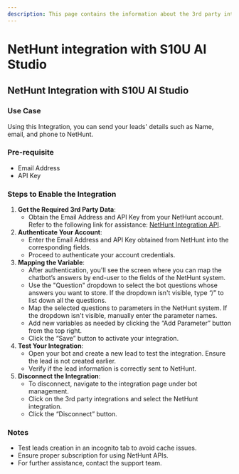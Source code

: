 ```yaml
---
description: This page contains the information about the 3rd party integrations.
---
```


# NetHunt integration with S10U AI Studio

## NetHunt Integration with S10U AI Studio

### Use Case

Using this Integration, you can send your leads' details such as Name, email, and phone to NetHunt.

### Pre-requisite

* Email Address
* API Key

### Steps to Enable the Integration

1. **Get the Required 3rd Party Data**:
   * Obtain the Email Address and API Key from your NetHunt account. Refer to the following link for assistance: [NetHunt Integration API](https://nethunt.com/integration-api).
2. **Authenticate Your Account**:
   * Enter the Email Address and API Key obtained from NetHunt into the corresponding fields.
   * Proceed to authenticate your account credentials.
3. **Mapping the Variable**:
   * After authentication, you'll see the screen where you can map the chatbot’s answers by end-user to the fields of the NetHunt system.
   * Use the "Question" dropdown to select the bot questions whose answers you want to store. If the dropdown isn't visible, type “/” to list down all the questions.
   * Map the selected questions to parameters in the NetHunt system. If the dropdown isn't visible, manually enter the parameter names.
   * Add new variables as needed by clicking the “Add Parameter” button from the top right.
   * Click the “Save” button to activate your integration.
4. **Test Your Integration**:
   * Open your bot and create a new lead to test the integration. Ensure the lead is not created earlier.
   * Verify if the lead information is correctly sent to NetHunt.
5. **Disconnect the Integration**:
   * To disconnect, navigate to the integration page under bot management.
   * Click on the 3rd party integrations and select the NetHunt integration.
   * Click the “Disconnect” button.

### Notes

* Test leads creation in an incognito tab to avoid cache issues.
* Ensure proper subscription for using NetHunt APIs.
* For further assistance, contact the support team.
